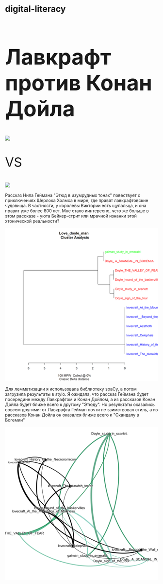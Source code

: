 # digital-literacy
<h1 style="font-size:500%;">Лавкрафт против Конан Дойла</h1>
<img src="https://i.pinimg.com/564x/e0/67/c5/e067c5f1b819defaec3b596da8ae85cf.jpg"><p style="font-size:300%;"> VS </p><img src="https://encrypted-tbn0.gstatic.com/images?q=tbn%3AANd9GcTyiZPra4segQRcXMOme_-ycQaY15M1eh1VoFUXNJ09QCdgnLOn&usqp=CAU">
</p> Рассказ Нила Геймана "Этюд в изумрудных тонах" повествует о приключениях Шерлока Холмса в мире, где правят лавкрафтовские чудовища. В частности, у королевы Виктории есть щупальца, и она правит уже более 800 лет. Мне стало иинтересно, чего же больше в этом рассказе - уюта Бейкер-стрит или мрачной изнанки этой хтонической реальности?</p> 
<img src="Love_doyle_man_CA_100_MFWs_Culled_0__Classic Delta__001.png">
</p> Для лемматизации я использовала библиотеку spaCy, а потом загрузила результаты в stylo. Я ожидала, что рассказ Геймана будет посередине между Лавкрафтом и Конан Дойлом, а из рассказов Конан Дойла будет ближе всего к другому "Этюду". Но результаты оказались совсем другими: от Лавкрафта Гейман почти не заимствовал стиль, а из рассказов Конан Дойла он оказался ближе всего к "Скандалу в Богемии" </p>
<img src="gephi.png">
